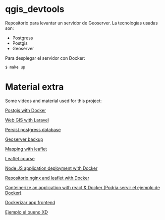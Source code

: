 # qgis_devtools

Repositorio para levantar un servidor de Geoserver.
La tecnologías usadas son:

- Postgress
- Postgis
- Geoserver

Para desplegar el servidor con Docker:

```
$ make up
```


# Material extra

Some videos and material used for this project:

[Postgis with Docker](https://www.youtube.com/watch?v=h-Cr5Ana0GA)

[Web GIS with Laravel](https://www.webgis.dev/posts/loading-shape-files-in-postgis-with-qgis)

[Persist postgress database](https://medium.com/codex/how-to-persist-and-backup-data-of-a-postgresql-docker-container-9fe269ff4334)

[Geoserver backup](https://geotalleres.readthedocs.io/es/latest/geoserver-backup/geoserver_backup.html)

[Mapping with leaflet](https://egghead.io/lessons/react-add-shapes-to-a-map-in-react-leaflet)

[Leaflet course](https://egghead.io/lessons/react-course-introduction-build-maps-with-react-leaflet)

[Node JS application deployment with Docker](https://egghead.io/lessons/docker-course-intro-containerize-full-stack-javascript-applications-with-docker)

[Repositorio nginx and leaflet with Docker](https://github.com/openfirmware/docker-nginx-leaflet)

[Conteinerize an application with react & Docker (Podría servir el ejemplo de Docker)](https://www.youtube.com/watch?v=vxE3xMgtZaM)

[Dockerizar app frontend](https://www.youtube.com/watch?v=D332DCt4Y5Y)

[Ejemplo el bueno XD](https://medium.com/@rajitha.mail48/create-a-docker-image-of-an-offline-open-street-map-server-9fdedd433cc8)

